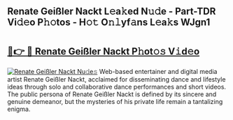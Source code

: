 ## Renate Geißler Nackt L𝚎a𝚔ed N𝚞𝚍e - Part-TDR Vi𝚍𝚎o P𝚑𝚘tos - H𝚘𝚝 O𝚗𝚕yf𝚊ns L𝚎a𝚔s WJgn1

# <h2><a href="http://kfbgu6p.oniu.top/?m=Renate+Gei%c3%9fler+Nackt">🔗👉 🔴 Renate Geißler Nackt P𝚑ot𝚘𝚜 V𝚒d𝚎o</a></h2>

[![Renate Geißler Nackt Nu𝚍e𝚜](https://i.imgur.com/0qMVB7G.gif)](http://kfbgu6p.oniu.top/?m=Renate+Gei%c3%9fler+Nackt)
Web-based entertainer and digital media artist Renate Geißler Nackt, acclaimed for disseminating dance and lifestyle ideas through solo and collaborative dance performances and short videos. The public persona of Renate Geißler Nackt is defined by its sincere and genuine demeanor, but the mysteries of his private life remain a tantalizing enigma.  
